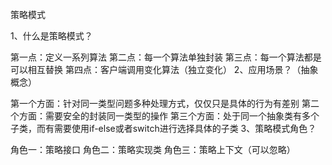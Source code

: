策略模式

1、什么是策略模式？

第一点：定义一系列算法
第二点：每一个算法单独封装
第三点：每一个算法都是可以相互替换
第四点：客户端调用变化算法（独立变化）
2、应用场景？（抽象概念）

第一个方面：针对同一类型问题多种处理方式，仅仅只是具体的行为有差别
第二个方面：需要安全的封装同一类型的操作
第三个方面：处于同一个抽象类有多个子类，而有需要使用if-else或者switch进行选择具体的子类
3、策略模式角色？

角色一：策略接口
角色二：策略实现类
角色三：策略上下文（可以忽略）
